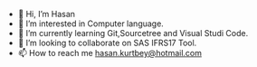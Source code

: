 - 👋 Hi, I’m Hasan
- 👀 I’m interested in Computer language.
- 🌱 I’m currently learning Git,Sourcetree and Visual Studi Code.
- 💞️ I’m looking to collaborate on SAS IFRS17 Tool.
- 📫 How to reach me hasan.kurtbey@hotmail.com

<!---
HKurtbey/HKurtbey is a ✨ special ✨ repository because its `README.md` (this file) appears on your GitHub profile.
You can click the Preview link to take a look at your changes.
--->
